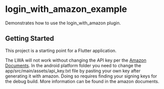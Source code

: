 # login_with_amazon_example

Demonstrates how to use the login_with_amazon plugin.

## Getting Started

This project is a starting point for a Flutter application.

The LWA will not work without changing the API key per the [Amazon Documents](https://developer.amazon.com/docs/login-with-amazon/create-android-project.html#add-api-key).
In the android platform folder you need to change the app/src/main/assets/api_key.txt file by pasting your own key after generating it with amazon.
Doing so requires finding your signing keys for the debug build. More information can be found in the amazon documents.
